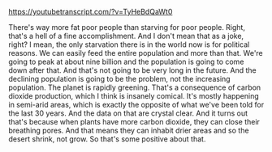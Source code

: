 https://youtubetranscript.com/?v=TyHeBdQaWt0

 There's way more fat poor people than starving for poor people. Right, that's a hell of a fine accomplishment. And I don't mean that as a joke, right? I mean, the only starvation there is in the world now is for political reasons. We can easily feed the entire population and more than that. We're going to peak at about nine billion and the population is going to come down after that. And that's not going to be very long in the future. And the declining population is going to be the problem, not the increasing population. The planet is rapidly greening. That's a consequence of carbon dioxide production, which I think is insanely comical. It's mostly happening in semi-arid areas, which is exactly the opposite of what we've been told for the last 30 years. And the data on that are crystal clear. And it turns out that's because when plants have more carbon dioxide, they can close their breathing pores. And that means they can inhabit drier areas and so the desert shrink, not grow. So that's some positive about that.